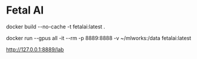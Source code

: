 # Fetal AI


docker build --no-cache -t fetalai:latest .


docker run --gpus all -it --rm -p 8889:8888 -v ~/mlworks:/data fetalai:latest


http://127.0.0.1:8889/lab
